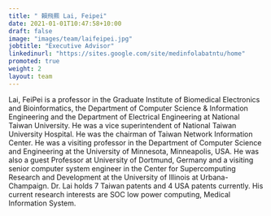 ```yaml
---
title: " 賴飛羆 Lai, Feipei"
date: 2021-01-01T10:47:58+10:00
draft: false
image: "images/team/laifeipei.jpg"
jobtitle: "Executive Advisor"
linkedinurl: "https://sites.google.com/site/medinfolabatntu/home"
promoted: true
weight: 2
layout: team
---
```


Lai, FeiPei is a professor in the Graduate Institute of Biomedical Electronics and Bioinformatics, the Department of Computer Science & Information Engineering and the Department of Electrical Engineering at National Taiwan University. He was a vice superintendent of National Taiwan University Hospital. He was the chairman of Taiwan Network Information Center. He was a visiting professor in the Department of Computer Science and Engineering at the University of Minnesota, Minneapolis, USA. He was also a guest Professor at University of Dortmund, Germany and a visiting senior computer system engineer in the Center for Supercomputing Research and Development at the University of Illinois at Urbana-Champaign. Dr. Lai holds 7 Taiwan patents and 4 USA patents currently. His current research interests are SOC low power computing, Medical Information System.
